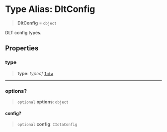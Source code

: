 # Type Alias: DltConfig

> **DltConfig** = `object`

DLT config types.

## Properties

### type

> **type**: *typeof* [`Iota`](../variables/DltConfigType.md#iota)

***

### options?

> `optional` **options**: `object`

#### config?

> `optional` **config**: `IIotaConfig`
